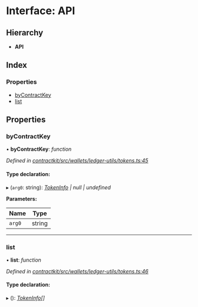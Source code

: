 # Interface: API

## Hierarchy

* **API**

## Index

### Properties

* [byContractKey](_contractkit_src_wallets_ledger_utils_tokens_.api.md#bycontractkey)
* [list](_contractkit_src_wallets_ledger_utils_tokens_.api.md#list)

## Properties

###  byContractKey

• **byContractKey**: *function*

*Defined in [contractkit/src/wallets/ledger-utils/tokens.ts:45](https://github.com/celo-org/celo-monorepo/blob/master/packages/contractkit/src/wallets/ledger-utils/tokens.ts#L45)*

#### Type declaration:

▸ (`arg0`: string): *[TokenInfo](_contractkit_src_wallets_ledger_utils_tokens_.tokeninfo.md) | null | undefined*

**Parameters:**

Name | Type |
------ | ------ |
`arg0` | string |

___

###  list

• **list**: *function*

*Defined in [contractkit/src/wallets/ledger-utils/tokens.ts:46](https://github.com/celo-org/celo-monorepo/blob/master/packages/contractkit/src/wallets/ledger-utils/tokens.ts#L46)*

#### Type declaration:

▸ (): *[TokenInfo](_contractkit_src_wallets_ledger_utils_tokens_.tokeninfo.md)[]*
